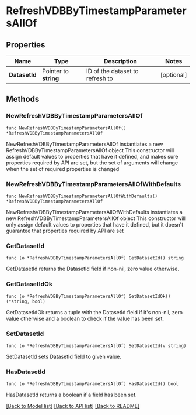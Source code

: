 # RefreshVDBByTimestampParametersAllOf

## Properties

Name | Type | Description | Notes
------------ | ------------- | ------------- | -------------
**DatasetId** | Pointer to **string** | ID of the dataset to refresh to | [optional] 

## Methods

### NewRefreshVDBByTimestampParametersAllOf

`func NewRefreshVDBByTimestampParametersAllOf() *RefreshVDBByTimestampParametersAllOf`

NewRefreshVDBByTimestampParametersAllOf instantiates a new RefreshVDBByTimestampParametersAllOf object
This constructor will assign default values to properties that have it defined,
and makes sure properties required by API are set, but the set of arguments
will change when the set of required properties is changed

### NewRefreshVDBByTimestampParametersAllOfWithDefaults

`func NewRefreshVDBByTimestampParametersAllOfWithDefaults() *RefreshVDBByTimestampParametersAllOf`

NewRefreshVDBByTimestampParametersAllOfWithDefaults instantiates a new RefreshVDBByTimestampParametersAllOf object
This constructor will only assign default values to properties that have it defined,
but it doesn't guarantee that properties required by API are set

### GetDatasetId

`func (o *RefreshVDBByTimestampParametersAllOf) GetDatasetId() string`

GetDatasetId returns the DatasetId field if non-nil, zero value otherwise.

### GetDatasetIdOk

`func (o *RefreshVDBByTimestampParametersAllOf) GetDatasetIdOk() (*string, bool)`

GetDatasetIdOk returns a tuple with the DatasetId field if it's non-nil, zero value otherwise
and a boolean to check if the value has been set.

### SetDatasetId

`func (o *RefreshVDBByTimestampParametersAllOf) SetDatasetId(v string)`

SetDatasetId sets DatasetId field to given value.

### HasDatasetId

`func (o *RefreshVDBByTimestampParametersAllOf) HasDatasetId() bool`

HasDatasetId returns a boolean if a field has been set.


[[Back to Model list]](../README.md#documentation-for-models) [[Back to API list]](../README.md#documentation-for-api-endpoints) [[Back to README]](../README.md)


